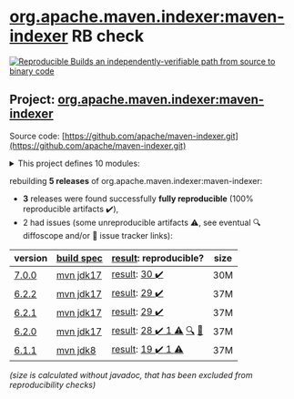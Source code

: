 [org.apache.maven.indexer:maven-indexer](https://central.sonatype.com/artifact/org.apache.maven.indexer/maven-indexer/versions) RB check
=======

[![Reproducible Builds](https://reproducible-builds.org/images/logos/rb.svg) an independently-verifiable path from source to binary code](https://reproducible-builds.org/)

## Project: [org.apache.maven.indexer:maven-indexer](https://central.sonatype.com/artifact/org.apache.maven.indexer/maven-indexer/versions)

Source code: [https://github.com/apache/maven-indexer.git](https://github.com/apache/maven-indexer.git)

<details><summary>This project defines 10 modules:</summary>

* [org.apache.maven.indexer:indexer-cli](https://search.maven.org/artifact/org.apache.maven.indexer/indexer-cli/)
* [org.apache.maven.indexer:indexer-core](https://search.maven.org/artifact/org.apache.maven.indexer/indexer-core/)
* [org.apache.maven.indexer:indexer-examples-basic](https://search.maven.org/artifact/org.apache.maven.indexer/indexer-examples-basic/)
* [org.apache.maven.indexer:indexer-examples-spring](https://search.maven.org/artifact/org.apache.maven.indexer/indexer-examples-spring/)
* [org.apache.maven.indexer:indexer-reader](https://search.maven.org/artifact/org.apache.maven.indexer/indexer-reader/)
* [org.apache.maven.indexer:maven-indexer](https://search.maven.org/artifact/org.apache.maven.indexer/maven-indexer/)
* [org.apache.maven.indexer:maven-indexer-examples](https://search.maven.org/artifact/org.apache.maven.indexer/maven-indexer-examples/)
* [org.apache.maven.indexer:search-api](https://search.maven.org/artifact/org.apache.maven.indexer/search-api/)
* [org.apache.maven.indexer:search-backend-indexer](https://search.maven.org/artifact/org.apache.maven.indexer/search-backend-indexer/)
* [org.apache.maven.indexer:search-backend-smo](https://search.maven.org/artifact/org.apache.maven.indexer/search-backend-smo/)
</details>

rebuilding **5 releases** of org.apache.maven.indexer:maven-indexer:
- **3** releases were found successfully **fully reproducible** (100% reproducible artifacts :heavy_check_mark:),
- 2 had issues (some unreproducible artifacts :warning:, see eventual :mag: diffoscope and/or :memo: issue tracker links):

| version | [build spec](/BUILDSPEC.md) | [result](https://reproducible-builds.org/docs/jvm/): reproducible? | size |
| -- | --------- | ------ | -- |
| [7.0.0](https://search.maven.org/artifact/org.apache.maven.indexer/maven-indexer/7.0.0/pom) | [mvn jdk17](maven-indexer-7.0.0.buildspec) | [result](maven-indexer-7.0.0.buildinfo): [30 :heavy_check_mark: ](maven-indexer-7.0.0.buildcompare) | 30M |
| [6.2.2](https://search.maven.org/artifact/org.apache.maven.indexer/maven-indexer/6.2.2/pom) | [mvn jdk17](maven-indexer-6.2.2.buildspec) | [result](maven-indexer-6.2.2.buildinfo): [29 :heavy_check_mark: ](maven-indexer-6.2.2.buildcompare) | 37M |
| [6.2.1](https://search.maven.org/artifact/org.apache.maven.indexer/maven-indexer/6.2.1/pom) | [mvn jdk17](maven-indexer-6.2.1.buildspec) | [result](maven-indexer-6.2.1.buildinfo): [29 :heavy_check_mark: ](maven-indexer-6.2.1.buildcompare) | 37M |
| [6.2.0](https://search.maven.org/artifact/org.apache.maven.indexer/maven-indexer/6.2.0/pom) | [mvn jdk17](maven-indexer-6.2.0.buildspec) | [result](maven-indexer-6.2.0.buildinfo): [28 :heavy_check_mark:  1 :warning:](maven-indexer-6.2.0.buildcompare) [:mag:](maven-indexer-6.2.0.diffoscope) [:memo:](https://issues.apache.org/jira/browse/MINDEXER-156) | 37M |
| [6.1.1](https://search.maven.org/artifact/org.apache.maven.indexer/maven-indexer/6.1.1/pom) | [mvn jdk8](maven-indexer-6.1.1.buildspec) | [result](maven-indexer-6.1.1.buildinfo): [19 :heavy_check_mark:  1 :warning:](maven-indexer-6.1.1.buildcompare) | 37M |

<i>(size is calculated without javadoc, that has been excluded from reproducibility checks)</i>
